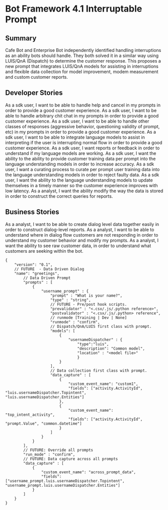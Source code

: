 # Bot Framework 4.1 Interruptable Prompt


## Summary
Cafe Bot and Enterprise Bot  independently identified handling interruptions as an ability bots should handle.  They both solved it in a similar way using LUIS/QnA (Dispatch) to determine the customer response.  This proposes a new prompt that integrates LUIS/QnA models for assisting in interruptions and flexible data collection for model improvement, modem measurement and custom customer reports.

## Developer Stories
As a sdk user, I want to be able to handle help and cancel  in my prompts in order to provide a good customer experience.
As a sdk user, I want to be able to handle arbitrary chit chat in my prompts in order to provide a good customer experience.
As a sdk user, I want to be able to handle other classes of responses (aggressive behavior, questioning validity of prompt, etc) in my prompts in order to provide a good customer experience.
As a sdk user, I want to be able to integrate language models to assist in interpreting if the user is interrupting normal flow  in order to provide a good customer experience.
As a sdk user, I want reports or feedback in order to understand if my language models are working.
As a sdk user, I want the ability to the ability to  provide customer training data per prompt into the language understanding models  in order to increase accuracy. 
As a sdk user, I want a curating process to curate per prompt user training data into the language understanding models in order to reject faulty data.
As a sdk user, I want the ability to the language understanding models to update themselves in a timely manner so the customer experience improves with low latency.
As a analyst, I want the ability modify the way the data is stored in order to construct the correct queries for reports.

## Business Stories
As a analyst, I want to be able to create dialog level data together easily in order to construct dialog-level reports.
As a analyst, I want to be able to understand where in dialog flow customers are not responding in order to understand my customer behavior and modify my prompts.
As a analyst, I want the ability to see raw customer data, in order to understand what customers are seeking within the bot.


```jscript
{
    "version": "0.1",
    // FUTURE  - Data Driven Dialog
    "name": "greetings",
        // Data Driven Prompt
        "prompts" : [
            {
                "username_prompt" : {
                    "prompt" : "What is your name?",
                    "type" : "string",
                    // FUTURE - Pre/post hook scripts.
                    "prevalidator" : "<.csx/.js/.python reference>",
                    "postvalidator" : "<.csx/.js/.python> reference",
                    // runmode [Training | Dev | None]
                    "runmode" : "confirm",
                    // Dispatch/QnA/LUIS first class with prompt.
                    "models": [
                        {
                            "usernameDispatcher" : {
                                "type":"luis",
                                "description": "Common model",
                                "location" : "<model file>"
                                }
                        }
                    ],
                    // Data collection first class with prompt.
                    "data_capture" : [
                        {
                            "custom_event_name": "custom1",
                            "fields": ["activity.ActivityId", "luis.usernameDispatcher.Topintent", "luis.usernameDispatcher.Entities"]
                        },
                        { 
                            "custom_event_name": "top_intent_activity",
                            "fields": ["activity.ActivityId", "prompt.Value", "common.datetime"]
                        }
                    ]
                }
            }
        ],
        // FUTURE: Override all prompts
        "run_mode" : "confirm",
        // FUTURE: Data capture across all prompts
        "data_capture" : [
            {
                "custom_event_name": "across_prompt_data",
                "fields": ["username_prompt.luis.usernameDispatcher.Topintent", "username_prompt.luis.usernameDispatcher.Entities"]
            }
        ]
    }
}
```

